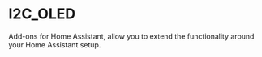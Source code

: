 # I2C_OLED
Add-ons for Home Assistant, allow you to extend the functionality around your Home Assistant setup.

